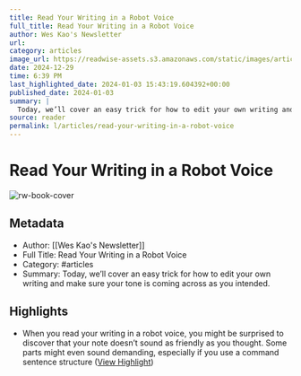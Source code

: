 ```yaml
---
title: Read Your Writing in a Robot Voice
full_title: Read Your Writing in a Robot Voice
author: Wes Kao's Newsletter
url: 
category: articles
image_url: https://readwise-assets.s3.amazonaws.com/static/images/article2.74d541386bbf.png
date: 2024-12-29
time: 6:39 PM
last_highlighted_date: 2024-01-03 15:43:19.604392+00:00
published_date: 2024-01-03
summary: |
  Today, we’ll cover an easy trick for how to edit your own writing and make sure your tone is coming across as you intended.
source: reader
permalink: l/articles/read-your-writing-in-a-robot-voice
---
```

# Read Your Writing in a Robot Voice

![rw-book-cover](https://readwise-assets.s3.amazonaws.com/static/images/article2.74d541386bbf.png)

## Metadata
- Author: [[Wes Kao's Newsletter]]
- Full Title: Read Your Writing in a Robot Voice
- Category: #articles
- Summary: Today, we’ll cover an easy trick for how to edit your own writing and make sure your tone is coming across as you intended.

## Highlights
- When you read your writing in a robot voice, you might be surprised to discover that your note doesn’t sound as friendly as you thought. Some parts might even sound demanding, especially if you use a command sentence structure ([View Highlight](https://read.readwise.io/read/01hk7zwkmmpmjadqqwh4s6kzsf))


